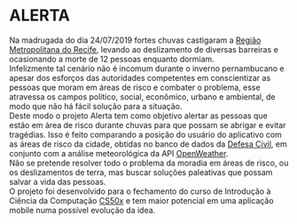 # ALERTA

Na madrugada do dia 24/07/2019 fortes chuvas castigaram a [Região Metropolitana do Recife](https://g1.globo.com/pe/pernambuco/noticia/2019/07/24/chuva-causa-deslizamento-de-barreiras-e-alagamento-no-grande-recife.ghtml), levando ao deslizamento de diversas barreiras e ocasionando a morte de 12 pessoas enquanto dormiam.<br/>
Infelizmente tal cenário não é incomum durante o inverno pernambucano e apesar dos esforços das autoridades competentes em conscientizar as pessoas que moram em áreas de risco e combater o problema, esse atravessa os campos político, social, econômico, urbano e ambiental, de modo que não há fácil solução para a situação.<br/>
Deste modo o projeto Alerta tem como objetivo alertar as pessoas que estão em área de risco durante chuvas para que possam se abrigar e evitar tragédias. Isso é feito comparando a posição do usuário do aplicativo com as áreas de risco da cidade, obtidas no banco de dados da [Defesa Civil](http://dados.recife.pe.gov.br/organization/secretaria-executiva-de-defesa-civil), em conjunto com a análise meteorológica da API [OpenWeather](https://openweathermap.org/api).<br/>
Não se pretende resolver todo o problema da moradia em áreas de risco, ou os deslizamentos de terra, mas buscar soluções paleativas que possam salvar a vida das pessoas.<br/>
O projeto foi desenvolvido para o fechamento do curso de Introdução à Ciência da Computação [CS50x](https://www.edx.org/course/cs50s-introduction-computer-science-harvardx-cs50x) e tem maior potencial em uma aplicação mobile numa possível evolução da idea.
